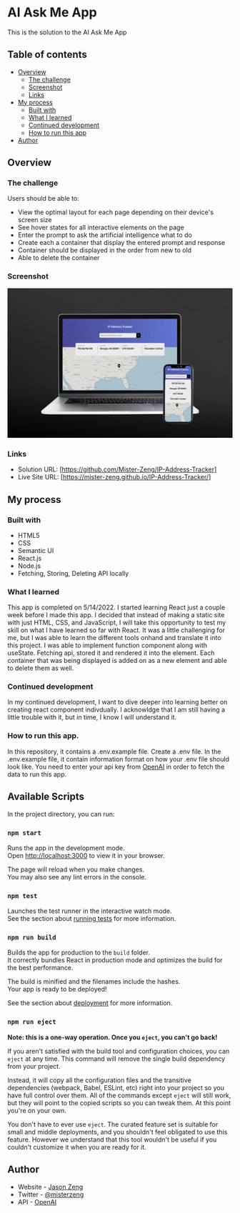 # AI Ask Me App

This is the solution to the AI Ask Me App 

## Table of contents

- [Overview](#overview)
  - [The challenge](#the-challenge)
  - [Screenshot](#screenshot)
  - [Links](#links)
- [My process](#my-process)
  - [Built with](#built-with)
  - [What I learned](#what-i-learned)
  - [Continued development](#continued-development)
  - [How to run this app](#how-to-run-this-app)
- [Author](#author)


## Overview

### The challenge

Users should be able to:

- View the optimal layout for each page depending on their device's screen size
- See hover states for all interactive elements on the page
- Enter the prompt to ask the artificial intelligence what to do
- Create each a container that display the entered prompt and response 
- Container should be displayed in the order from new to old
- Able to delete the container

### Screenshot

![](https://github.com/Mister-Zeng/Portfolio-Website/blob/main/images/ip-address.png?raw=true)

### Links

- Solution URL: [https://github.com/Mister-Zeng/IP-Address-Tracker]
- Live Site URL: [https://mister-zeng.github.io/IP-Address-Tracker/]
## My process

### Built with

- HTML5 
- CSS 
- Semantic UI
- React.js
- Node.js
- Fetching, Storing, Deleting API locally

### What I learned

This app is completed on 5/14/2022. I started learning React just a couple week before I made this app. I decided that instead of making a static site with just HTML, CSS, and JavaScript, I will take this opportunity to test my skill on what I have learned so far with React. It was a little challenging for me, but I was able to learn the different tools onhand and translate it into this project. I was able to implement function component along with useState. Fetching api, stored it and rendered it into the element. Each container that was being displayed is added on as a new element and able to delete them as well. 

### Continued development

In my continued development, I want to dive deeper into learning better on creating react component indivdually. I acknowldge that I am still having a little trouble with it, but in time, I know I will understand it. 

### How to run this app. 

In this repository, it contains a .env.example file. Create a .env file. In the .env.example file, it contain information format on how your .env file should look like. You need to enter your api key from [OpenAI](https://openai.com/) in order to fetch the data to run this app.

## Available Scripts

In the project directory, you can run:

### `npm start`

Runs the app in the development mode.\
Open [http://localhost:3000](http://localhost:3000) to view it in your browser.

The page will reload when you make changes.\
You may also see any lint errors in the console.

### `npm test`

Launches the test runner in the interactive watch mode.\
See the section about [running tests](https://facebook.github.io/create-react-app/docs/running-tests) for more information.

### `npm run build`

Builds the app for production to the `build` folder.\
It correctly bundles React in production mode and optimizes the build for the best performance.

The build is minified and the filenames include the hashes.\
Your app is ready to be deployed!

See the section about [deployment](https://facebook.github.io/create-react-app/docs/deployment) for more information.

### `npm run eject`

**Note: this is a one-way operation. Once you `eject`, you can't go back!**

If you aren't satisfied with the build tool and configuration choices, you can `eject` at any time. This command will remove the single build dependency from your project.

Instead, it will copy all the configuration files and the transitive dependencies (webpack, Babel, ESLint, etc) right into your project so you have full control over them. All of the commands except `eject` will still work, but they will point to the copied scripts so you can tweak them. At this point you're on your own.

You don't have to ever use `eject`. The curated feature set is suitable for small and middle deployments, and you shouldn't feel obligated to use this feature. However we understand that this tool wouldn't be useful if you couldn't customize it when you are ready for it.

## Author

- Website - [Jason Zeng](https://mister-zeng.github.io/Portfolio-Website/)
- Twitter - [@misterzeng](https://www.twitter.com/misterzeng)
- API - [OpenAI](https://openai.com/)
